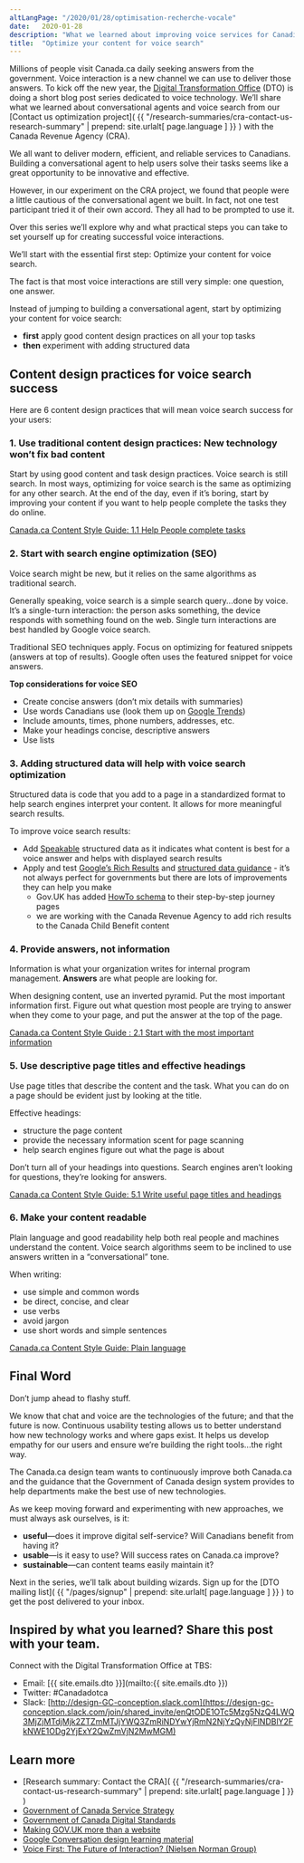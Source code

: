 ```yaml
---
altLangPage: "/2020/01/28/optimisation-recherche-vocale"
date:   2020-01-28
description: "What we learned about improving voice services for Canadians."
title:  "Optimize your content for voice search"
---
```


Millions of people visit Canada.ca daily seeking answers from the government. Voice interaction is a new channel we can use to deliver those answers. To kick off the new year, the [Digital Transformation Office](http://www.canada.ca/en/government/about/about-digital-transformation-office.html) (DTO) is doing a short blog post series dedicated to voice technology. We’ll share what we learned about conversational agents and voice search from our [Contact us optimization project]( {{ "/research-summaries/cra-contact-us-research-summary" | prepend: site.urlalt[ page.language ] }} ) with the Canada Revenue Agency (CRA).

We all want to deliver modern, efficient, and reliable services to Canadians. Building a conversational agent to help users solve their tasks seems like a great opportunity to be innovative and effective.

However, in our experiment on the CRA project, we found that people were a little cautious of the conversational agent we built. In fact, not one test participant tried it of their own accord. They all had to be prompted to use it.

Over this series we’ll explore why and what practical steps you can take to set yourself up for creating successful voice interactions.

We’ll start with the essential first step: Optimize your content for voice search.

The fact is that most voice interactions are still very simple: one question, one answer.

Instead of jumping to building a conversational agent, start by optimizing your content for voice search:
* **first** apply good content design practices on all your top tasks
* **then** experiment with adding structured data

## Content design practices for voice search success

Here are 6 content design practices that will mean voice search success for your users:

### 1. Use traditional content design practices: New technology won’t fix bad content

Start by using good content and task design practices. Voice search is still search. In most ways, optimizing for voice search is the same as optimizing for any other search. At the end of the day, even if it’s boring, start by improving your content if you want to help people complete the tasks they do online.

[Canada.ca Content Style Guide: 1.1 Help People complete tasks](https://www.canada.ca/en/treasury-board-secretariat/services/government-communications/canada-content-style-guide.html#wp1-1)

### 2. Start with search engine optimization (SEO)

Voice search might be new, but it relies on the same algorithms as traditional search.

Generally speaking, voice search is a simple search query...done by voice. It’s a single-turn interaction: the person asks something, the device responds with something found on the web. Single turn interactions are best handled by Google voice search.

Traditional SEO techniques apply. Focus on optimizing for featured snippets (answers at top of results). Google often uses the featured snippet for voice answers.

**Top considerations for voice SEO**

* Create concise answers (don’t mix details with summaries)
* Use words Canadians use (look them up on [Google Trends](https://trends.google.com/trends/?geo=CA))
* Include amounts, times, phone numbers, addresses, etc.
* Make your headings concise, descriptive answers
* Use lists

### 3. Adding structured data will help with voice search optimization

Structured data is code that you add to a page in a standardized format to help search engines interpret your content. It allows for more meaningful search results.

To improve voice search results:

* Add [Speakable](https://developers.google.com/search/docs/data-types/speakable) structured data as it indicates what content is best for a voice answer and helps with displayed search results
* Apply and test [Google’s Rich Results](https://search.google.com/test/rich-results) and [structured data guidance](https://developers.google.com/search/docs/guides/sd-policies) - it’s not always perfect for governments but there are lots of improvements they can help you make
  * Gov.UK has added [HowTo schema](https://gds.blog.gov.uk/2018/08/23/hey-gov-uk-what-are-you-doing-about-voice/) to their step-by-step journey pages
  * we are working with the Canada Revenue Agency to add rich results to the Canada Child Benefit content

### 4. Provide answers, not information

Information is what your organization writes for internal program management. **Answers** are what people are looking for.

When designing content, use an inverted pyramid. Put the most important information first. Figure out what question most people are trying to answer when they come to your page, and put the answer at the top of the page.

[Canada.ca Content Style Guide&nbsp;: 2.1 Start with the most important information](https://www.canada.ca/en/treasury-board-secretariat/services/government-communications/canada-content-style-guide.html#wp2-1)

### 5. Use descriptive page titles and effective headings

Use page titles that describe the content and the task. What you can do on a page should be evident just by looking at the title.

Effective headings:
* structure the page content
* provide the necessary information scent for page scanning
* help search engines figure out what the page is about

Don’t turn all of your headings into questions. Search engines aren’t looking for questions, they’re looking for answers.

[Canada.ca Content Style Guide:  5.1 Write useful page titles and headings](https://www.canada.ca/en/treasury-board-secretariat/services/government-communications/canada-content-style-guide.html#wp5-1)

### 6. Make your content readable

Plain language and good readability help both real people and machines understand the content. Voice search algorithms seem to be inclined to use answers written in a “conversational” tone.

When writing:

* use simple and common words
* be direct, concise, and clear
* use verbs
* avoid jargon
* use short words and simple sentences

[Canada.ca Content Style Guide:  Plain language](https://www.canada.ca/en/treasury-board-secretariat/services/government-communications/canada-content-style-guide.html#toc6)

## Final Word

Don’t jump ahead to flashy stuff.

We know that chat and voice are the technologies of the future; and that the future is now. Continuous usability testing allows us to better understand how new technology works and where gaps exist. It helps us develop empathy for our users and ensure we’re building the right tools...the right way.

The Canada.ca design team wants to continuously improve both Canada.ca and the guidance that the Government of Canada design system provides to help departments make the best use of new technologies.

As we keep moving forward and experimenting with new approaches, we must always ask ourselves, is it:
* **useful**—does it improve digital self-service? Will Canadians benefit from having it?
* **usable**—is it easy to use? Will success rates on Canada.ca improve?
* **sustainable**—can content teams easily maintain it?

Next in the series, we’ll talk about building wizards. Sign up for the [DTO mailing list]( {{ "/pages/signup" | prepend: site.urlalt[ page.language ] }} ) to get the post delivered to your inbox.

## Inspired by what you learned? Share this post with your team.

 Connect with the Digital Transformation Office at TBS:
* Email: [{{ site.emails.dto }}](mailto:{{ site.emails.dto }})
* Twitter: #Canadadotca
* Slack: [http://design-GC-conception.slack.com](https://design-gc-conception.slack.com/join/shared_invite/enQtODE1OTc5Mzg5NzQ4LWQ3MjZjMTdjMjk2ZTZmMTJjYWQ3ZmRiNDYwYjRmN2NjYzQyNjFlNDBlY2FkNWE1ODg2YjExY2QwZmVjN2MwMGM)

## Learn more

* [Research summary: Contact the CRA]( {{ "/research-summaries/cra-contact-us-research-summary" | prepend: site.urlalt[ page.language ] }} )
* [Government of Canada Service Strategy](https://open.canada.ca/en/content/government-canada-service-strategy)
* [Government of Canada Digital Standards](https://www.canada.ca/en/government/system/digital-government/government-canada-digital-standards.html)
* [Making GOV.UK more than a website](https://gds.blog.gov.uk/2019/12/19/making-gov-uk-more-than-a-website/)
* [Google Conversation design learning material](https://developers.google.com/assistant/actions/design)
* [Voice First: The Future of Interaction? (Nielsen Norman Group)](https://www.nngroup.com/articles/voice-first/)

